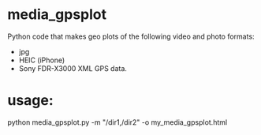 # media_gpsplot
Python code that makes geo plots of the following video and photo formats:
* jpg
* HEIC (iPhone)
* Sony FDR-X3000 XML GPS data.

# usage:
python media_gpsplot.py -m "/dir1,/dir2" -o my_media_gpsplot.html
